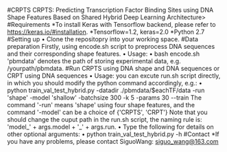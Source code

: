   #CRPTS
CRPTS: Predicting Transcription Factor Binding Sites using DNA Shape Features Based on Shared Hybrid Deep Learning Architecture>
#Requirements
  *To install Keras with Tensorflow backend, please refer to https://keras.io/#installation.
  *Tensorflow=1.2, keras=2.0
  *Python 2.7
#Setting up
    •	Clone the repositopry into your working space.
#Data preparation
    Firstly, using encode.sh script to preprocess DNA sequences and their corresponding shape features.
    •	Usage: 
    •	bash encode.sh <pbmdata>
    'pbmdata' denotes the path of storing experimental data, e.g. /yourpath/pbmdata.
#Run CRPTS using DNA shape and DNA sequences or CRPT using DNA sequences
    •	Usage: you can excute run.sh script directly, in which you should modify the python command accordingly, e.g.: 
    •	python train_val_test_hybrid.py -datadir ./pbmdata/$eachTF/data -run 'shape' -model 'shallow' -batchsize 300 -k 5 -params 30 --train
    The command '-run' means 'shape' using four shape features, and the command '-model' can be a choice of {'CRPTS', 'CRPT'}
    Note that you should change the ouput path in the run.sh script, the naming rule is: 'model_' + args.model + '_' + args.run.
    •	Type the following for details on other optional arguments: 
    •	python train_val_test_hybrid.py -h
 #Contact
 *If you have any problems, please contact SiguoWang: siguo_wang@163.com

